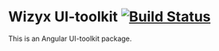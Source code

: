 # Wizyx UI-toolkit [![Build Status](https://travis-ci.org/csutorasa/UI-toolkit.svg?branch=master)](https://travis-ci.org/csutorasa/UI-toolkit)

This is an Angular UI-toolkit package.
